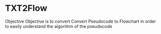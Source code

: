 # TXT2Flow
Objective
Objective is to convert Convert Pseudocode to Flowchart in order to easily understand the algorithm of the pseudocode
